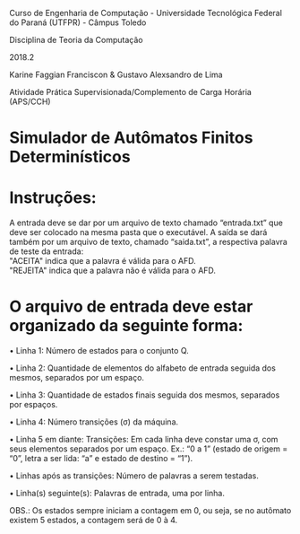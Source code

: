 Curso de Engenharia de Computação - Universidade Tecnológica Federal do Paraná (UTFPR) - Câmpus Toledo

Disciplina de Teoria da Computação

2018.2

Karine Faggian Franciscon &
Gustavo Alexsandro de Lima

Atividade Prática Supervisionada/Complemento de Carga Horária (APS/CCH)

# Simulador de Autômatos Finitos Determinísticos

# Instruções:

A entrada deve se dar por um arquivo de texto chamado “entrada.txt” que deve ser colocado na mesma pasta que o executável.
A saída se dará também por um arquivo de texto, chamado “saida.txt”, a respectiva palavra de teste da entrada:
</br> "ACEITA" indica que a palavra é válida para o AFD.
</br> "REJEITA" indica que a palavra não é válida para o AFD.

# O arquivo de entrada deve estar organizado da seguinte forma:

• Linha 1: Número de estados para o conjunto Q.

• Linha 2: Quantidade de elementos do alfabeto de entrada seguida dos mesmos, separados por um espaço. 

• Linha 3: Quantidade de estados finais seguida dos mesmos, separados por espaços.

• Linha 4: Número transições (σ) da máquina.

• Linha 5 em diante: Transições: Em cada linha deve constar uma σ, 
com seus elementos separados por um espaço. 
Ex.: “0 a 1” (estado de origem = “0”, letra a ser lida: “a” e estado de destino = “1”).

• Linhas após as transições: Número de palavras a serem testadas.

• Linha(s) seguinte(s): Palavras de entrada, uma por linha.

OBS.: Os estados sempre iniciam a contagem em 0, ou seja, se no autômato existem 5 estados, a contagem será de 0 à 4.
